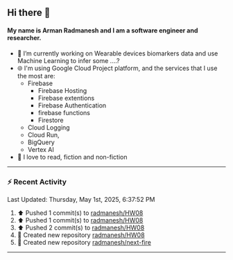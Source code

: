 ## Hi there 👋

#### My name is Arman Radmanesh and I am a software engineer and researcher.

- 🔭 I’m currently working on Wearable devices biomarkers data and use Machine Learning to infer some ....?
- 🌐 I'm using Google Cloud Project platform, and the services that I use the most are:
  - Firebase
     - Firebase Hosting
     - Firebase extentions 
     - Firebase Authentication
     - firebase functions
     - Firestore
  - Cloud Logging
  - Cloud Run,
  - BigQuery
  - Vertex AI
- 📖 I love to read, fiction and non-fiction

---

### :zap: Recent Activity

<!--START_SECTION:activity-->
<!--END_SECTION:activity-->

<!--RECENT_ACTIVITY:last_update-->
Last Updated: Thursday, May 1st, 2025, 6:37:52 PM
<!--RECENT_ACTIVITY:last_update_end-->

<!--RECENT_ACTIVITY:start-->
1. ⬆️ Pushed 1 commit(s) to [radmanesh/HW08](https://github.com/radmanesh/HW08)
2. ⬆️ Pushed 1 commit(s) to [radmanesh/HW08](https://github.com/radmanesh/HW08)
3. ⬆️ Pushed 2 commit(s) to [radmanesh/HW08](https://github.com/radmanesh/HW08)
4. 📔 Created new repository [radmanesh/HW08](https://github.com/radmanesh/HW08)
5. 📔 Created new repository [radmanesh/next-fire](https://github.com/radmanesh/next-fire)
<!--RECENT_ACTIVITY:end-->

---

<!--
**radmanesh/radmanesh** is a ✨ _special_ ✨ repository because its `README.md` (this file) appears on your GitHub profile.

Here are some ideas to get you started:

- 🔭 I’m currently working on ...
- 🌱 I’m currently learning ...
- 👯 I’m looking to collaborate on ...
- 🤔 I’m looking for help with ...
- 💬 Ask me about ...
- 📫 How to reach me: ...
- 😄 Pronouns: ...
- ⚡ Fun fact: ...
-->
